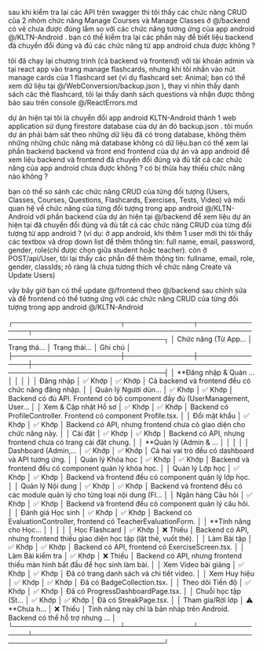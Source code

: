 sau khi kiểm tra lại các API trên swagger thì tôi thấy các chức năng CRUD của 2 nhóm chức năng Manage Courses và Manage Classes ở @/backend  có vẻ chưa được đúng lắm so với các chức năng tương ứng của app android @/KLTN-Android . bạn có thể kiểm tra lại các phần này để biết liệu backend đã chuyển đổi đúng và đủ các chức năng từ app android chưa được không ?


tôi đã chạy lại chương trình (cả backend và frontend) với tài khoản admin và tại react app vào trang manage flashcards, nhưng khi tôi nhấn vào nút manage cards của 1 flashcard set (ví dụ flashcard set: Animal; bạn có thể xem dữ liệu tại @/WebConversion/backup.json ), thay vì nhìn thấy danh sách các thẻ flashcard, tôi lại thấy danh sách questions và nhận được thông báo sau trên console @/ReactErrors.md


dự án hiện tại tôi là chuyển đổi app android KLTN-Android thành 1 web application sử dụng firestore database của dự án đó backup.json . tôi muốn dự án phải bám sát theo những dữ liệu đã có trong database, không thêm những những chức năng mà database không có dữ liệu.bạn có thể xem lại phần backend backend và front end frontend của dự án và app android để xem liệu backend và frontend đã chuyển đổi đúng và đủ tất cả các chức năng của app android chưa được không ? có bị thừa hay thiếu chức năng nào không ?

bạn có thể so sánh các chức năng CRUD của từng đối tượng (Users, Classes, Courses, Questions, Flashcards, Exercises, Tests, Video) và mối quan hệ về chức năng của từng đối tượng trong app android @/KLTN-Android với phần backend của dự án hiện tại @/backend để xem liệu dự án hiện tại đã chuyển đổi đúng và đủ tất cả các chức năng CRUD của từng đối tượng từ app android ? (ví dụ:  ở app android, khi thêm 1 user mới thì tôi thấy các textbox và drop down list để thêm thông tin: full name, email, password, gender, role(chỉ được chọn giữa student hoặc teacher). còn ở POST/api/User, tôi lại thấy các phần để thêm thông tin: fullname, email, role, gender, classIds; rõ ràng là chưa tương thích về chức năng Create và Update Users) 


vậy bây giờ bạn có thể update @/frontend theo @/backend sau chỉnh sửa và để frontend có thể tương ứng với các chức năng CRUD của từng đối tượng trong app android @/KLTN-Android

  ┌──────────────────────┬──────────────┬───────────────┬─────────────────────────────────────────────────────────────────────────────┐
  │ Chức năng (Từ App... │ Trạng thá... │ Trạng thái... │ Ghi chú                                                                     │
  ├──────────────────────┼──────────────┼───────────────┼─────────────────────────────────────────────────────────────────────────────┤
  │ **Đăng nhập & Quản ... │              │               │                                                                             │
  │ Đăng nhập            │ ✅ Khớp      │ ✅ Khớp       │ Cả backend và frontend đều có chức năng đăng nhập.                          │
  │ Quản lý Người dùn... │ ✅ Khớp      │ ✅ Khớp       │ Backend có đủ API. Frontend có bộ component đầy đủ (UserManagement, User... │
  │ Xem & Cập nhật Hồ sơ │ ✅ Khớp      │ ✅ Khớp       │ Backend có ProfileController. Frontend có component Profile.tsx.            │
  │ Đổi mật khẩu         │ ✅ Khớp      │ ✅ Khớp      │ Backend có API, nhưng frontend chưa có giao diện cho chức năng này.         │
  │ Cài đặt              │ ✅ Khớp      │ ✅ Khớp      │ Backend có API, nhưng frontend chưa có trang cài đặt chung.                 │
  │ **Quản lý (Admin & ... │              │               │                                                                             │
  │ Dashboard (Admin,... │ ✅ Khớp      │ ✅ Khớp       │ Cả hai vai trò đều có dashboard và API tương ứng.                           │
  │ Quản lý Khóa học     │ ✅ Khớp      │ ✅ Khớp       │ Backend và frontend đều có component quản lý khóa học.                      │
  │ Quản lý Lớp học      │ ✅ Khớp      │ ✅ Khớp       │ Backend và frontend đều có component quản lý lớp học.                       │
  │ Quản lý Nội dung     │ ✅ Khớp      │ ✅ Khớp       │ Backend và frontend đều có các module quản lý cho từng loại nội dung (Fl... │
  │ Ngân hàng Câu hỏi    │ ✅ Khớp      │ ✅ Khớp       │ Backend và frontend đều có component quản lý câu hỏi.                       │
  │ Đánh giá Học sinh    │ ✅ Khớp      │ ✅ Khớp       │ Backend có EvaluationController, frontend có TeacherEvaluationForm.         │
  │ **Tính năng cho Học... │              │               │                                                                             │
  │ Học Flashcard        │ ✅ Khớp      │ ❌ Thiếu      │ Backend có API, nhưng frontend thiếu giao diện học tập (lật thẻ, vuốt thẻ). │
  │ Làm Bài tập          │ ✅ Khớp      │ ✅ Khớp       │ Backend có API, frontend có ExerciseScreen.tsx.                             │
  │ Làm Bài kiểm tra     │ ✅ Khớp      │ ❌ Thiếu      │ Backend có API, nhưng frontend thiếu màn hình bắt đầu để học sinh làm bài.  │
  │ Xem Video bài giảng  │ ✅ Khớp      │ ✅ Khớp       │ Đã có trang danh sách và chi tiết video.                                    │
  │ Xem Huy hiệu         │ ✅ Khớp      │ ✅ Khớp       │ Đã có BadgeCollection.tsx.                                                  │
  │ Theo dõi Tiến độ     │ ✅ Khớp      │ ✅ Khớp       │ Đã có ProgressDashboardPage.tsx.                                            │
  │ Chuỗi học tập (St... │ ✅ Khớp      │ ✅ Khớp       │ Đã có StreakPage.tsx.                                                       │
  │ Tham gia/Rời lớp     │ ⚠️ **Chưa h... │ ❌ Thiếu      │ Tính năng này chỉ là bản nháp trên Android. Backend có thể hỗ trợ nhưng ... │
  └──────────────────────┴──────────────┴───────────────┴─────────────────────────────────────────────────────────────────────────────┘